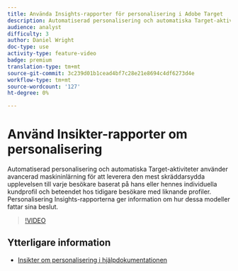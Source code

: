 ```yaml
---
title: Använda Insights-rapporter för personalisering i Adobe Target
description: Automatiserad personalisering och automatiska Target-aktiviteter använder avancerad maskininlärning för att leverera den mest skräddarsydda upplevelsen till varje besökare baserat på hans eller hennes individuella kundprofil och beteendet hos tidigare besökare med liknande profiler. Personalisering Insights-rapporterna ger information om hur dessa modeller fattar sina beslut.
audience: analyst
difficulty: 3
author: Daniel Wright
doc-type: use
activity-type: feature-video
badge: premium
translation-type: tm+mt
source-git-commit: 3c239d01b1cead4bf7c28e21e8694c4df6273d4e
workflow-type: tm+mt
source-wordcount: '127'
ht-degree: 0%

---
```



# Använd Insikter-rapporter om personalisering

Automatiserad personalisering och automatiska Target-aktiviteter använder avancerad maskininlärning för att leverera den mest skräddarsydda upplevelsen till varje besökare baserat på hans eller hennes individuella kundprofil och beteendet hos tidigare besökare med liknande profiler. Personalisering Insights-rapporterna ger information om hur dessa modeller fattar sina beslut.

>[!VIDEO](https://video.tv.adobe.com/v/25601/?quality=12)

## Ytterligare information

* [Insikter om personalisering i hjälpdokumentationen](https://docs.adobe.com/content/help/en/target/using/reports/insights/personalization-insights-reports.html)